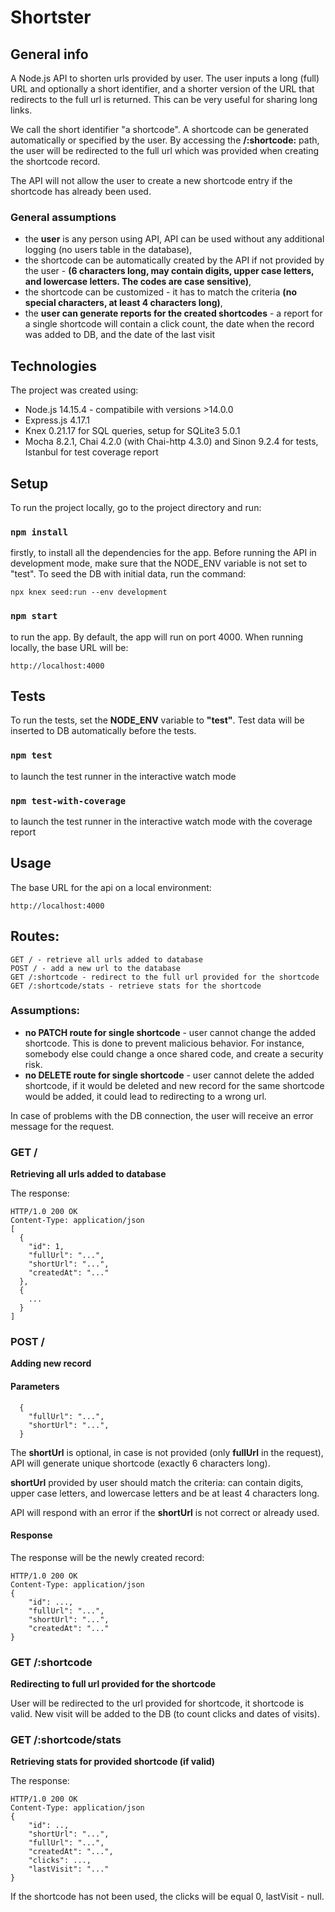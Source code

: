 # Shortster

## General info
A Node.js API to shorten urls provided by user. The user inputs a long (full) URL and optionally a short identifier, and a shorter version of the URL that redirects to the full url is returned. This can be very useful for sharing long links.

We call the short identifier "a shortcode". A shortcode can be generated automatically or specified by the user. By accessing the **/:shortcode:** path, the user will be redirected to the full url which was provided when creating the shortcode record.

The API will not allow the user to create a new shortcode entry if the shortcode has already been used.

### General assumptions
- the **user** is any person using API, API can be used without any additional logging (no users table in the database),
- the shortcode can be automatically created by the API if not provided by the user - **(6 characters long, may contain digits, upper case letters, and lowercase letters. The codes are case sensitive)**,
- the shortcode can be customized - it has to match the criteria **(no special characters, at least 4 characters long)**,
- the **user can generate reports for the created shortcodes** - a report for a single shortcode will contain a click count, the date when the record was added to DB, and the date of the last visit

## Technologies
The project was created using:
* Node.js 14.15.4 - compatibile with versions >14.0.0
* Express.js 4.17.1
* Knex 0.21.17 for SQL queries, setup for SQLite3 5.0.1
* Mocha 8.2.1, Chai 4.2.0 (with Chai-http 4.3.0) and Sinon 9.2.4 for tests, Istanbul for test coverage report

## Setup

To run the project locally, go to the project directory and run:

### `npm install`

firstly, to install all the dependencies for the app.
Before running the API in development mode, make sure that the NODE_ENV variable is not set to "test".
To seed the DB with initial data, run the command:

```
npx knex seed:run --env development
```

### `npm start`

to run the app. By default, the app will run on port 4000. When running locally, the base URL will be:
```
http://localhost:4000
```

## Tests

To run the tests, set the **NODE_ENV** variable to **"test"**. Test data will be inserted to DB automatically before the tests.

### `npm test`

to launch the test runner in the interactive watch mode

### `npm test-with-coverage`

to launch the test runner in the interactive watch mode with the coverage report

## Usage

The base URL for the api on a local environment:
```
http://localhost:4000
```
## Routes:
```
GET / - retrieve all urls added to database
POST / - add a new url to the database
GET /:shortcode - redirect to the full url provided for the shortcode
GET /:shortcode/stats - retrieve stats for the shortcode
```

### Assumptions:
- **no PATCH route for single shortcode** - user cannot change the added shortcode. This is done to prevent malicious behavior. For instance, somebody else could change a once shared code, and create a security risk.
- **no DELETE route for single shortcode** - user cannot delete the added shortcode, if it would be deleted and new record for the same shortcode would be added, it could lead to redirecting to a wrong url.

In case of problems with the DB connection, the user will receive an error message for the request.

### GET /
**Retrieving all urls added to database**

The response:
```
HTTP/1.0 200 OK
Content-Type: application/json
[
  {
    "id": 1,
    "fullUrl": "...",
    "shortUrl": "...",
    "createdAt": "..."
  },
  {
    ...
  }
]
```

### POST /
**Adding new record**

#### Parameters
```
  {
    "fullUrl": "...",
    "shortUrl": "...",
  }
```
The **shortUrl** is optional, in case is not provided (only **fullUrl** in the request), API will generate unique shortcode (exactly 6 characters long).

**shortUrl** provided by user should match the criteria: can contain digits, upper case letters, and lowercase letters and be at least 4 characters long.

API will respond with an error if the **shortUrl** is not correct or already used.

#### Response

The response will be the newly created record:
```
HTTP/1.0 200 OK
Content-Type: application/json
{
    "id": ...,
    "fullUrl": "...",
    "shortUrl": "...",
    "createdAt": "..."
}
```
### GET /:shortcode
**Redirecting to full url provided for the shortcode**

User will be redirected to the url provided for shortcode, it shortcode is valid. 
New visit will be added to the DB (to count clicks and dates of visits).

### GET /:shortcode/stats
**Retrieving stats for provided shortcode (if valid)**

The response:
```
HTTP/1.0 200 OK
Content-Type: application/json
{
    "id": ..,
    "shortUrl": "...",
    "fullUrl": "...",
    "createdAt": "...",
    "clicks": ...,
    "lastVisit": "..."
}
```
If the shortcode has not been used, the clicks will be equal 0, lastVisit - null.
